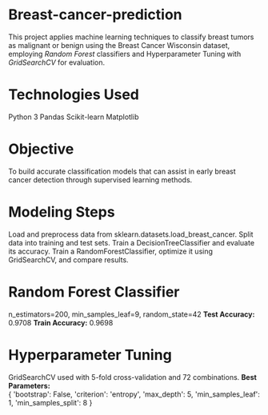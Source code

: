 # Breast-cancer-prediction
This project applies machine learning techniques to classify breast tumors as malignant or benign using the Breast Cancer Wisconsin dataset, employing *Random Forest* classifiers and Hyperparameter Tuning
with *GridSearchCV* for evaluation.
# Technologies Used
Python 3
Pandas
Scikit-learn
Matplotlib
# Objective
To build accurate classification models that can assist in early breast cancer detection through supervised learning methods.
# Modeling Steps
Load and preprocess data from sklearn.datasets.load_breast_cancer.
Split data into training and test sets.
Train a DecisionTreeClassifier and evaluate its accuracy.
Train a RandomForestClassifier, optimize it using GridSearchCV, and compare results.
# Random Forest Classifier
n_estimators=200, min_samples_leaf=9, random_state=42
**Test Accuracy:** 0.9708
**Train Accuracy:** 0.9698
# Hyperparameter Tuning
GridSearchCV used with 5-fold cross-validation and 72 combinations.
**Best Parameters:**  
  {
    'bootstrap': False,
    'criterion': 'entropy',
    'max_depth': 5,
    'min_samples_leaf': 1,
    'min_samples_split': 8
  }

